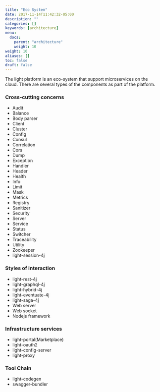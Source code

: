 ```yaml
---
title: "Eco System"
date: 2017-11-14T11:42:32-05:00
description: ""
categories: []
keywords: [architecture]
menu:
  docs:
    parent: "architecture"
    weight: 10
weight: 10
aliases: []
toc: false
draft: false
---
```


The light platform is an eco-system that support microservices on the cloud. There are several
types of the components as part of the platform.

### Cross-cutting concerns

* Audit
* Balance
* Body parser
* Client
* Cluster
* Config
* Consul
* Correlation
* Cors
* Dump
* Exception
* Handler
* Header
* Health
* Info
* Limit
* Mask
* Metrics
* Registry
* Sanitizer
* Security
* Server
* Service
* Status
* Switcher
* Traceability
* Utility
* Zookeeper
* light-session-4j



### Styles of interaction

* light-rest-4j
* light-graphql-4j
* light-hybrid-4j
* light-eventuate-4j
* light-saga-4j
* Web server
* Web socket
* Nodejs framework

### Infrastructure services

* light-portal(Marketplace)
* light-oauth2
* light-config-server
* light-proxy


### Tool Chain

* light-codegen
* swagger-bundler

